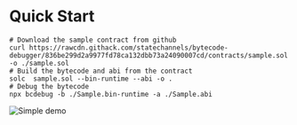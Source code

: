 # Quick Start

```shell
# Download the sample contract from github
curl https://rawcdn.githack.com/statechannels/bytecode-debugger/836be299d2a9977fd78ca132dbb73a24090007cd/contracts/sample.sol -o ./sample.sol
# Build the bytecode and abi from the contract
solc  sample.sol --bin-runtime --abi -o .
# Debug the bytecode
npx bcdebug -b ./Sample.bin-runtime -a ./Sample.abi
```

![Simple demo](https://github.com/statechannels/bytecode-debugger/blob/main/images/demo.gif?raw=true)
